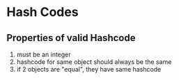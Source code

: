 # Hash Codes

## Properties of valid Hashcode

1. must be an integer
2. hashcode for same object should always be the same
3. if 2 objects are "equal", they have same hashcode
